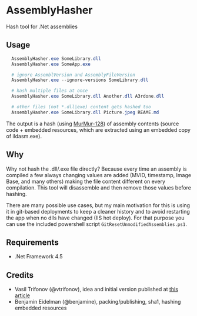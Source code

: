 AssemblyHasher
==============

Hash tool for .Net assemblies

Usage
-------

``` powershell
  AssemblyHasher.exe SomeLibrary.dll
  AssemblyHasher.exe SomeApp.exe

  # ignore AssemblVersion and AssemblyFileVersion 
  AssemblyHasher.exe --ignore-versions SomeLibrary.dll

  # hash multiple files at once
  AssemblyHasher.exe SomeLibrary.dll Another.dll A3rdone.dll

  # other files (not *.dll|exe) content gets hashed too
  AssemblyHasher.exe SomeLibrary.dll Picture.jpeg REAME.md
```

The output is a hash (using [MurMur-128](http://en.wikipedia.org/wiki/MurmurHash)) of assembly contents (source code + embedded resources, which are extracted using an embedded copy of ildasm.exe).

Why
-----

Why not hash the .dll/.exe file directly? Because every time an assembly is compiled a few always changing values are added (MVID, timestamp, Image Base, and many others) making the file content different on every compilation.
This tool will disassemble and then remove those values before hashing.

There are many possible use cases, but my main motivation for this is using it in git-based deployments to keep a cleaner history and to avoid restarting the app when no dlls have changed (IIS hot deploy).
For that purpose you can use the included powershell script ```GitResetUnmodifiedAssemblies.ps1```.

Requirements
----------

 - .Net Framework 4.5

Credits
-------

- Vasil Trifonov (@vtrifonov), idea and initial version published at [this article](http://www.vtrifonov.com/2012/11/compare-two-dll-files-programmatically.html?showComment=1365644703161#c1212265983525966443)
- Benjamin Eidelman (@benjamine), packing/publishing, sha1, hashing embedded resources

